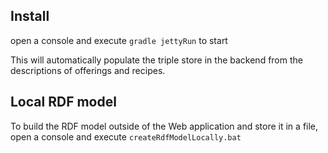 ## Install

open a console and execute `gradle jettyRun` to start

This will automatically populate the triple store in the backend from the descriptions of offerings and recipes.

## Local RDF model

To build the RDF model outside of the Web application and store it in a file, 
open a console and execute `createRdfModelLocally.bat` 




